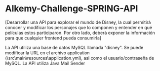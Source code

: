 # Alkemy-Challenge-SPRING-API
[Desarrollar una API para explorar el mundo de Disney, la cual permitirá conocer y modificar los personajes que lo componen y entender en qué películas estos participaron. Por otro lado, deberá exponer la información para que cualquier frontend pueda consumirla]

La API utiliza una base de datos MySQL llamada "disney". Se puede modificar la URL en el archivo application (\src\main\resources\application.yml), asi como el usuario/contraseña de MySQL. La API utiliza Java Mail Sender
